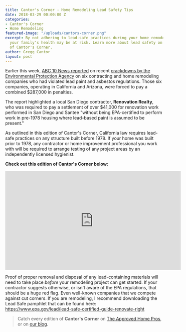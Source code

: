 ```yaml
---
title: Cantor's Corner - Home Remodeling Lead Safety Tips
date: 2018-03-29 00:00:00 Z
categories:
- Cantor's Corner
- Home Remodeling
featured-image: "/uploads/cantors-corner.png"
excerpt: By not adhering to lead-safe practices during your home remodeling project,
  your family's health may be at risk. Learn more about lead safety on this edition
  of Cantor's Corner.
author: Gregg Cantor
layout: post
---
```


Earlier this week, [ABC 10 News reported](https://www.10news.com/news/protecting-san-diegans-from-hazardous-material-in-home-renovation) on recent [crackdowns by the Environmental Protection Agency](https://www.epa.gov/newsreleases/u-s-epa-settlement-helps-protect-san-diego-residents-lead-paint-health-hazards) on six contracting and home remodeling companies who had violated lead paint and asbestos regulations. Those six companies, operating in California and Arizona, were forced to pay a combined $287,000 in penalties.

The report highlighted a local San Diego contractor, **Renovation Realty**, who was required to pay a settlement of over $41,000 for renovation work performed in San Diego and Santee "without being EPA-certified to perform work in pre-1978 housing where lead-based paint is assumed to be present."

As outlined in this edition of Cantor's Corner, California law requires lead-safe practices on any structure built before 1978. If your home was built prior to 1978, any contractor or home improvement professional you work with will be required to arrange testing of any project areas by an independently licensed hygienist.

**Check out this edition of Cantor's Corner below:**

<div class="flex-video">
  <iframe width="560" height="315" src="https://www.youtube.com/embed/O67wN7VXUeA?rel=0&amp;showinfo=0" frameborder="0" allowfullscreen></iframe>
</div>

Proof of proper removal and disposal of any lead-containing materials will need to take place _before_ your remodeling project can get started. If your contractor suggests otherwise, or isn't aware of the EPA regulations, that should be a huge red flag. Even well-known companies that we compete against cut corners. If you are remodeling, I recommend downloading the Lead Safe pamphlet that can be found here: https://www.epa.gov/lead/lead-safe-certified-guide-renovate-right

> Catch every edition of **Cantor's Corner** on [The Approved Home Pros](https://www.sandiegoapprovedhomepros.com/blog/category/cantors-corner/), or on [our blog](/blog/categories/#cantor-s-corner).
